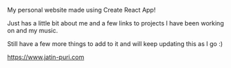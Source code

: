 My personal website made using Create React App!

Just has a little bit about me and a few links to projects I have been working on and my music.

Still have a few more things to add to it and will keep updating this as I go :)

https://www.jatin-puri.com



